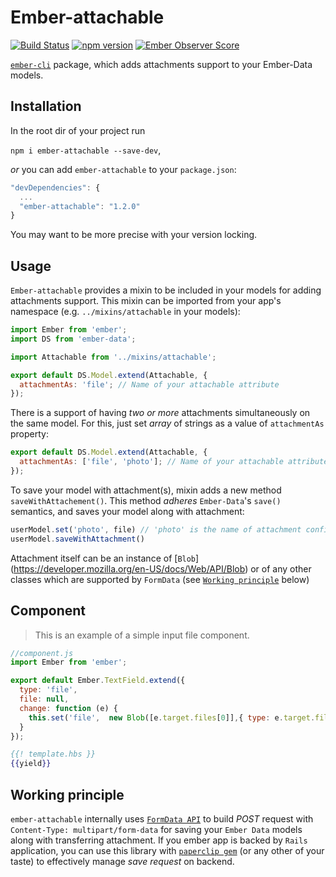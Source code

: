 # Ember-attachable
[![Build Status](https://travis-ci.org/abuiles/ember-attachable.svg?branch=master)](https://travis-ci.org/abuiles/ember-attachable) [![npm version](https://badge.fury.io/js/ember-attachable.svg)](http://badge.fury.io/js/ember-attachable) [![Ember Observer Score](http://emberobserver.com/badges/ember-attachable.svg)](http://emberobserver.com/addons/ember-attachable)

[`ember-cli`](https://github.com/stefanpenner/ember-cli) package, which adds attachments support to your Ember-Data models.

## Installation

In the root dir of your project run

`npm i ember-attachable --save-dev`,

*or* you can add `ember-attachable` to your `package.json`:

```javascript
"devDependencies": {
  ...
  "ember-attachable": "1.2.0"
}
```
You may want to be more precise with your version locking.

## Usage

`Ember-attachable` provides a mixin to be included in your models for
adding attachments support. This mixin can be imported from
your app's namespace (e.g. `../mixins/attachable` in your models):

```javascript
import Ember from 'ember';
import DS from 'ember-data';

import Attachable from '../mixins/attachable';

export default DS.Model.extend(Attachable, {
  attachmentAs: 'file'; // Name of your attachable attribute
});
```
There is a support of having *two or more* attachments simultaneously
on the same model. For this, just set _array_ of strings as a value of
`attachmentAs` property:

```javascript
export default DS.Model.extend(Attachable, {
  attachmentAs: ['file', 'photo']; // Name of your attachable attributes
});
```

To save your model with attachment(s), mixin adds a new method `saveWithAttachement()`.
This method _adheres_ `Ember-Data`'s `save()` semantics, and saves your model
along with attachment:

```javascript
userModel.set('photo', file) // 'photo' is the name of attachment configured in userModel's class
userModel.saveWithAttachment()
```
Attachment itself can be an instance of [`Blob`] (https://developer.mozilla.org/en-US/docs/Web/API/Blob)
or of any other classes which are supported by `FormData` (see [`Working principle`](#working-principle) below)

## Component

> This is an example of a simple input file component.

```javascript
//component.js
import Ember from 'ember';

export default Ember.TextField.extend({
  type: 'file',
  file: null,
  change: function (e) {
    this.set('file',  new Blob([e.target.files[0]],{ type: e.target.files[0].type}));
  }
});
```

```handlebars
{{! template.hbs }}
{{yield}}
```

## Working principle

`ember-attachable` internally uses [`FormData API`](https://developer.mozilla.org/en-US/docs/Web/API/FormData)
to build _POST_ request with
`Content-Type: multipart/form-data` for saving your `Ember Data` models along with transferring attachment.
If you ember app is backed by `Rails` application, you can use this library with [`paperclip gem`](https://github.com/thoughtbot/paperclip)
(or any other of your taste) to effectively manage _*save* request_ on backend.
